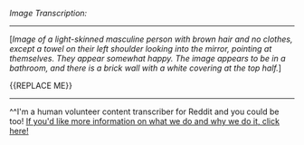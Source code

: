 *Image Transcription:*

---

[*Image of a light-skinned masculine person with brown hair and no clothes, except a towel on their left shoulder looking into the mirror, pointing at themselves. They appear somewhat happy. The image appears to be in a bathroom, and there is a brick wall with a white covering at the top half.*]

{{REPLACE ME}}

---

^^I'm&#32;a&#32;human&#32;volunteer&#32;content&#32;transcriber&#32;for&#32;Reddit&#32;and&#32;you&#32;could&#32;be&#32;too!&#32;[If&#32;you'd&#32;like&#32;more&#32;information&#32;on&#32;what&#32;we&#32;do&#32;and&#32;why&#32;we&#32;do&#32;it,&#32;click&#32;here!](https://www.reddit.com/r/TranscribersOfReddit/wiki/index)
